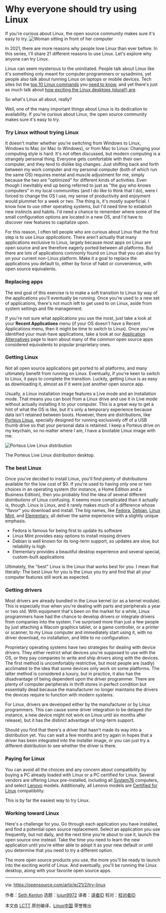 [#]: collector: (lujun9972)
[#]: translator: ( )
[#]: reviewer: ( )
[#]: publisher: ( )
[#]: url: ( )
[#]: subject: (Why everyone should try using Linux)
[#]: via: (https://opensource.com/article/21/2/try-linux)
[#]: author: (Seth Kenlon https://opensource.com/users/seth)

Why everyone should try using Linux
======
If you're curious about Linux, the open source community makes sure it's
easy to try.
![Woman sitting in front of her computer][1]

In 2021, there are more reasons why people love Linux than ever before. In this series, I'll share 21 different reasons to use Linux. Let's explore why anyone can try Linux.

Linux can seem mysterious to the uninitiated. People talk about Linux like it's something only meant for computer programmers or sysadmins, yet people also talk about running Linux on laptops or mobile devices. Tech sites list the [top 10 Linux commands][2] you [need to know][3], and yet there's just as much talk about [how exciting the Linux desktops (plural!) are][4].

So what's Linux all about, really?

Well, one of the many important things about Linux is its dedication to availability. If you're curious about Linux, the open source community makes sure it's easy to try.

### Try Linux without trying Linux

It doesn't matter whether you're switching from Windows to Linux, Windows to Mac (or Mac to Windows), or from Mac to Linux: Changing your computing style is hard. It's not often discussed, but modern computing is a strangely personal thing. Everyone gets comfortable with their own computer, and they tend to dislike big changes. Just shifting back and forth between my work computer and my personal computer (both of which run the same OS) requires mental and muscle adjustment for me, simply because the two are "optimized" for different kinds of activities. Even though I inevitably end up being referred to just as "the guy who knows computers" in my local communities (and I do like to think that I do), were I forced to change the OS I use, my sense of productivity and enjoyment would plummet for a week or two. The thing is, it's mostly superficial. I know how to use other operating systems, but I'd need time to establish new instincts and habits. I'd need a chance to remember where some of the small configuration options are located in a new OS, and I'd have to discover new features to capitalize upon.

For this reason, I often tell people who are curious about Linux that the first step is to use Linux _applications_. There aren't actually that many applications exclusive to Linux, largely because most apps on Linux are open source and are therefore eagerly ported between all platforms. But there are lots of applications commonly found on Linux that you can also try on your current non-Linux platform. Make it a goal to replace the applications you default to, either by force of habit or convenience, with open source equivalents.

### Replacing apps

The end goal of this exercise is to make a soft transition to Linux by way of the applications you'll eventually be running. Once you're used to a new set of applications, there's not much left to get used to on Linux, aside from system settings and file management.

If you're not sure what applications you use the most, just take a look at your **Recent Applications** menu (if your OS doesn't have a Recent Applications menu, then it might be time to switch to Linux). Once you've identified your must-have applications, take a look at our [Application Alternatives][5] page to learn about many of the common open source apps considered equivalents to popular proprietary ones.

### Getting Linux

Not all open source applications get ported to all platforms, and many ultimately benefit from running on Linux. Eventually, if you're keen to switch to Linux, it pays to complete the transition. Luckily, getting Linux is as easy as downloading it, almost as if it were just another open source app.

Usually, a Linux installation image features a Live mode and an Installation mode. That means you can boot from a Linux drive and use it in Live mode without actually installing it to your computer. This is a great way to get a hint of what the OS is like, but it's only a temporary experience because data isn't retained between boots. However, there are distributions, like [Porteus Linux][6], specially designed for running exclusively off of a USB thumb drive so that your personal data is retained. I keep a Porteus drive on my keychain, so no matter where I am, I have a bootable Linux image with me.

![Porteus Live Linux distribution][7]

The Porteus Live Linux distribution desktop.

### The best Linux

Once you've decided to install Linux, you'll find plenty of distributions available for the low cost of $0. If you're used to having only one or two choices in an operating system (for instance, a Home Edition and a Business Edition), then you probably find the idea of several different _distributions_ of Linux confusing. It seems more complicated than it actually is, though. Linux is Linux, and it rarely makes much of a difference whose "flavor" you download and install. The big names, like [Fedora][8], [Debian][9], [Linux Mint][10], and [Elementary][11], all deliver the same experience with a slightly unique emphasis.

  * Fedora is famous for being first to update its software
  * Linux Mint provides easy options to install missing drivers
  * Debian is well known for its long-term support, so updates are slow, but reliability is high
  * Elementary provides a beautiful desktop experience and several special, custom-built applications



Ultimately, the "best" Linux is the Linux that works best for you. I mean that literally: The best Linux for you is the Linux you try and find that all your computer features still work as expected.

### Getting drivers

Most drivers are already bundled in the Linux kernel (or as a kernel module). This is especially true when you're dealing with parts and peripherals a year or two old. With equipment that's been on the market for a while, Linux programmers have had the chance to develop drivers or integrate drivers from companies into the system. I've surprised more than just a few people by just attaching a Wacom graphics tablet, or a game controller, or a printer or scanner, to my Linux computer and immediately start using it, with no driver download, no installation, and little to no configuration.

Proprietary operating systems have two strategies for dealing with device drivers. They either restrict what devices you're supposed to use with the OS, or they pay companies to write and ship drivers along with the devices. The first method is uncomfortably restrictive, but most people are (sadly) acclimated to the idea that some devices only work on some platforms. The latter method is considered a luxury, but in practice, it also has the disadvantage of being dependent upon the driver programmer. There are plenty of computer peripherals in thrift stores in perfect condition but essentially dead because the manufacturer no longer maintains the drivers the devices require to function with modern systems.

For Linux, drivers are developed either by the manufacturer or by Linux programmers. This can cause some driver integration to be delayed (for instance, a new device might not work on Linux until six months after release), but it has the distinct advantage of long-term support.

Should you find that there's a driver that hasn't made its way into a distribution yet. You can wait a few months and try again in hopes that a driver has been integrated into the installer image, or you can just try a different distribution to see whether the driver is there.

### Paying for Linux

You can avoid all the choices and any concern about compatibility by buying a PC already loaded with Linux or a PC certified for Linux. Several vendors are offering Linux pre-installed, including all [System76][12] computers, and select [Lenovo][13] models. Additionally, all Lenovo models are [Certified for Linux][14] compatibility.

This is by far the easiest way to try Linux.

### Working toward Linux

Here's a challenge for you. Go through each application you have installed, and find a potential open source replacement. Select an application you use frequently, but not daily, and the next time you're about to use it, launch the open source one instead. Take the time you need to learn the new application until you're either able to adopt it as your new default or until you determine that you need to try a different option.

The more open source products you use, the more you'll be ready to launch into the exciting world of Linux. And eventually, you'll be running the Linux desktop, along with your favorite open source apps.

--------------------------------------------------------------------------------

via: https://opensource.com/article/21/2/try-linux

作者：[Seth Kenlon][a]
选题：[lujun9972][b]
译者：[译者ID](https://github.com/译者ID)
校对：[校对者ID](https://github.com/校对者ID)

本文由 [LCTT](https://github.com/LCTT/TranslateProject) 原创编译，[Linux中国](https://linux.cn/) 荣誉推出

[a]: https://opensource.com/users/seth
[b]: https://github.com/lujun9972
[1]: https://opensource.com/sites/default/files/styles/image-full-size/public/lead-images/OSDC_women_computing_3.png?itok=qw2A18BM (Woman sitting in front of her computer)
[2]: https://opensource.com/article/19/12/linux-commands
[3]: https://opensource.com/article/18/4/10-commands-new-linux-users
[4]: https://opensource.com/article/20/5/linux-desktops
[5]: https://opensource.com/alternatives
[6]: http://porteus.org
[7]: https://opensource.com/sites/default/files/porteus5.png
[8]: http://getfedora.org
[9]: http://debian.org
[10]: http://linuxmint.com
[11]: http://elementary.io
[12]: http://system76.com
[13]: http://lenovo.com
[14]: https://forums.lenovo.com/t5/Linux-Operating-Systems/ct-p/lx_en
